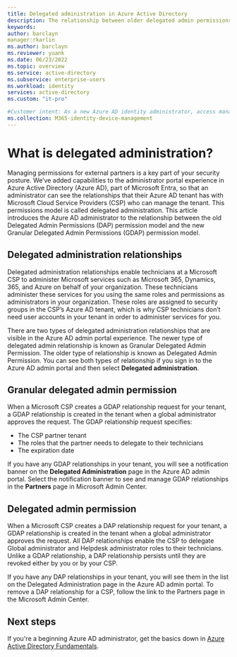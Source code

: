 ```yaml
---
title: Delegated administration in Azure Active Directory
description: The relationship between older delegated admin permissions and new granular delegated admin permissions in Azure Active Directory
keywords:
author: barclayn
manager:rkarlin
ms.author: barclayn
ms.reviewer: yuank
ms.date: 06/23/2022
ms.topic: overview
ms.service: active-directory
ms.subservice: enterprise-users
ms.workload: identity
services: active-directory
ms.custom: "it-pro"

#Customer intent: As a new Azure AD identity administrator, access management requires me to understand the permissions of partners who have access to our resources. 
ms.collection: M365-identity-device-management
---
```

# What is delegated administration?

Managing permissions for external partners is a key part of your security posture. We’ve added capabilities to the administrator portal experience in Azure Active Directory (Azure AD), part of Microsoft Entra, so that an administrator can see the relationships that their Azure AD tenant has with Microsoft Cloud Service Providers (CSP) who can manage the tenant. This permissions model is called delegated administration. This article introduces the Azure AD administrator to the relationship between the old Delegated Admin Permissions (DAP) permission model and the new Granular Delegated Admin Permissions (GDAP) permission model.

## Delegated administration relationships

Delegated administration relationships enable technicians at a Microsoft CSP to administer Microsoft services such as Microsoft 365, Dynamics, 365, and Azure on behalf of your organization. These technicians administer these services for you using the same roles and permissions as administrators in your organization. These roles are assigned to security groups in the CSP’s Azure AD tenant, which is why CSP technicians don’t need user accounts in your tenant in order to administer services for you.

There are two types of delegated administration relationships that are visible in the Azure AD admin portal experience. The newer type of delegated admin relationship is known as Granular Delegated Admin Permission. The older type of relationship is known as Delegated Admin Permission. You can see both types of relationship if you sign in to the Azure AD admin portal and then select **Delegated administration**.

## Granular delegated admin permission

When a Microsoft CSP creates a GDAP relationship request for your tenant, a GDAP relationship is created in the tenant when a global administrator approves the request. The GDAP relationship request specifies:

* The CSP partner tenant
* The roles that the partner needs to delegate to their technicians
* The expiration date

If you have any GDAP relationships in your tenant, you will see a notification banner on the **Delegated Administration** page in the Azure AD admin portal. Select the notification banner to see and manage GDAP relationships in the **Partners** page in Microsoft Admin Center.

## Delegated admin permission

When a Microsoft CSP creates a DAP relationship request for your tenant, a GDAP relationship is created in the tenant when a global administrator approves the request. All DAP relationships enable the CSP to delegate Global administrator and Helpdesk administrator roles to their technicians. Unlike a GDAP relationship, a DAP relationship persists until they are revoked either by you or by your CSP.

If you have any DAP relationships in your tenant, you will see them in the list on the Delegated Administration page in the Azure AD admin portal. To remove a DAP relationship for a CSP, follow the link to the Partners page in the Microsoft Admin Center.

## Next steps

If you're a beginning Azure AD administrator, get the basics down in [Azure Active Directory Fundamentals](../fundamentals/index.yml).